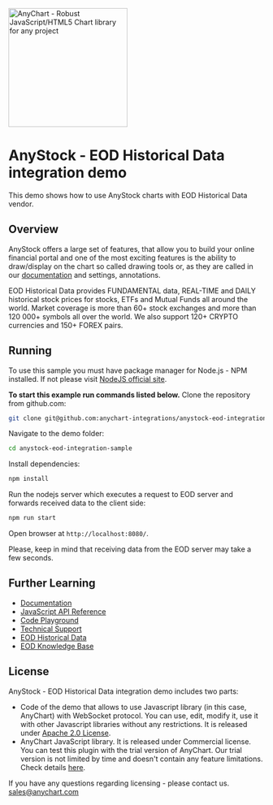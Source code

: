 [<img src="https://cdn.anychart.com/images/logo-transparent-segoe.png?2" width="234px" alt="AnyChart - Robust JavaScript/HTML5 Chart library for any project">](https://www.anychart.com)
# AnyStock - EOD Historical Data integration demo
This demo shows how to use AnyStock charts with EOD Historical Data vendor.

## Overview
AnyStock offers a large set of features, that allow you to build your online financial portal and one of the most exciting features is the ability to draw/display on the chart so called drawing tools or, as they are called in our [documentation](https://docs.anychart.com/) and settings, annotations.

EOD Historical Data provides FUNDAMENTAL data, REAL-TIME and DAILY historical stock prices for stocks, ETFs and Mutual Funds all around the world. Market coverage is more than 60+ stock exchanges and more than 120 000+ symbols all over the world. We also support 120+ CRYPTO currencies and 150+ FOREX pairs.

## Running

To use this sample you must have package manager for Node.js - NPM installed. If not please visit [NodeJS official site](https://nodejs.org/en/).

**To start this example run commands listed below.**
Clone the repository from github.com:
```bash
git clone git@github.com:anychart-integrations/anystock-eod-integration-sample.git
```

Navigate to the demo folder:
```bash
cd anystock-eod-integration-sample
```

Install dependencies:
```bash
npm install
```

Run the nodejs server which executes a request to EOD server and forwards received data to the client side:
```bash
npm run start
```

Open browser at `http://localhost:8080/`.

Please, keep in mind that receiving data from the EOD server may take a few seconds.

## Further Learning
* [Documentation](https://docs.anychart.com)
* [JavaScript API Reference](https://api.anychart.com)
* [Code Playground](https://playground.anychart.com)
* [Technical Support](https://www.anychart.com/support)
* [EOD Historical Data](https://eodhistoricaldata.com)
* [EOD Knowledge Base](https://eodhistoricaldata.com/knowledgebase)

## License
AnyStock - EOD Historical Data integration demo includes two parts:
- Code of the demo that allows to use Javascript library (in this case, AnyChart) with WebSocket protocol. You can use, edit, modify it, use it with other Javascript libraries without any restrictions. It is released under [Apache 2.0 License](https://github.com/anychart-integrations/python-django-mysql-template/blob/master/LICENSE).
- AnyChart JavaScript library. It is released under Commercial license. You can test this plugin with the trial version of AnyChart. Our trial version is not limited by time and doesn't contain any feature limitations. Check details [here](https://www.anychart.com/buy/).

If you have any questions regarding licensing - please contact us. <sales@anychart.com>
